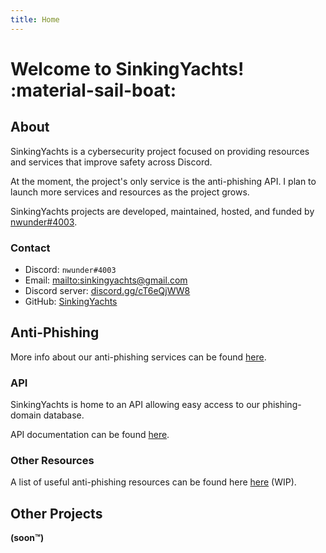```yaml
---
title: Home
---
```


# Welcome to SinkingYachts! :material-sail-boat:



## About

SinkingYachts is a cybersecurity project focused on providing resources and services that improve safety across Discord.

At the moment, the project's only service is the anti-phishing API. I plan to launch more services and resources as the
project grows.

SinkingYachts projects are developed, maintained, hosted, and funded by [nwunder#4003](https://nwunder.com).


### Contact

- Discord: ``nwunder#4003``
- Email: <mailto:sinkingyachts@gmail.com>
- Discord server: [discord.gg/cT6eQjWW8](https://discord.gg/cT6eQjWW8H)
- GitHub: [SinkingYachts](https://github.com/SinkingYachts)



## Anti-Phishing

More info about our anti-phishing services can be found [here](/services).


### API

SinkingYachts is home to an API allowing easy access to our phishing-domain database.

API documentation can be found [here](https://api.sinking.yachts/docs).


### Other Resources

A list of useful anti-phishing resources can be found here [here](/resources) (WIP).


## Other Projects

**(soon™)**